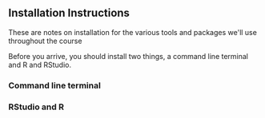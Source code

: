 ## Installation Instructions

These are notes on installation for the various tools and packages we'll use throughout the course

Before you arrive, you should install two things, a command line terminal and R and RStudio.

### Command line terminal


### RStudio and R

